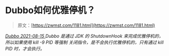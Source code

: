 <!--yml
category: 未分类
date: 0001-01-01 00:00:00
--->

# Dubbo如何优雅停机？

> 原文：[https://zwmst.com/1181.html](https://zwmst.com/1181.html)

   [ *Dubbo* ](https://zwmst.com/dubbo)*[ <time datetime="2021-08-15T10:40:36+08:00"> 2021-08-15 </time> ](https://zwmst.com/1181.html)  Dubbo 是通过 JDK 的 ShutdownHook 来完成优雅停机的，所以如果使用 kill -9 PID 等强制 关闭指令，是不会执行优雅停机的，只有通过 kill PID 时，才会执行。*
